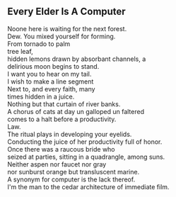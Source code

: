 Every Elder Is A Computer
-------------------------
Noone here is waiting for the next forest.  
Dew. You mixed yourself for forming.  
From tornado to palm  
tree leaf,  
hidden lemons drawn by absorbant channels, a  
delirious moon begins to stand.  
I want you to hear on my tail.  
I wish to make a line segment  
Next to, and every faith, many  
times hidden in a juice.  
Nothing but that curtain of river banks.  
A chorus of cats at day un galloped un faltered  
comes to a halt before a productivity.  
Law.  
The ritual plays in developing your eyelids.  
Conducting the juice of her productivity full of honor.  
Once there was a raucous bride who  
seized at parties, sitting in a quadrangle, among suns.  
Neither aspen nor faucet nor gray  
nor sunburst orange but transluscent marine.  
A synonym for computer is the lack thereof.  
I'm the man to the cedar architecture of immediate film.  

